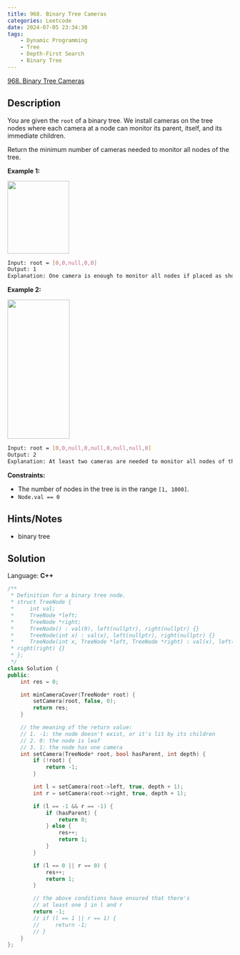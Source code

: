 ```yaml
---
title: 968. Binary Tree Cameras
categories: Leetcode
date: 2024-07-05 23:34:30
tags:
    - Dynamic Programming
    - Tree
    - Depth-First Search
    - Binary Tree
---
```


[968. Binary Tree Cameras](https://leetcode.com/problems/binary-tree-cameras/description/)

## Description

You are given the `root` of a binary tree. We install cameras on the tree nodes where each camera at a node can monitor its parent, itself, and its immediate children.

Return the minimum number of cameras needed to monitor all nodes of the tree.

**Example 1:**

<img alt="" src="https://assets.leetcode.com/uploads/2018/12/29/bst_cameras_01.png" style="width: 138px; height: 163px;">

```bash
Input: root = [0,0,null,0,0]
Output: 1
Explanation: One camera is enough to monitor all nodes if placed as shown.
```

**Example 2:**

<img alt="" src="https://assets.leetcode.com/uploads/2018/12/29/bst_cameras_02.png" style="width: 139px; height: 312px;">

```bash
Input: root = [0,0,null,0,null,0,null,null,0]
Output: 2
Explanation: At least two cameras are needed to monitor all nodes of the tree. The above image shows one of the valid configurations of camera placement.
```

**Constraints:**

- The number of nodes in the tree is in the range `[1, 1000]`.
- `Node.val == 0`

## Hints/Notes

- binary tree

## Solution

Language: **C++**

```C++
/**
 * Definition for a binary tree node.
 * struct TreeNode {
 *     int val;
 *     TreeNode *left;
 *     TreeNode *right;
 *     TreeNode() : val(0), left(nullptr), right(nullptr) {}
 *     TreeNode(int x) : val(x), left(nullptr), right(nullptr) {}
 *     TreeNode(int x, TreeNode *left, TreeNode *right) : val(x), left(left),
 * right(right) {}
 * };
 */
class Solution {
public:
    int res = 0;

    int minCameraCover(TreeNode* root) {
        setCamera(root, false, 0);
        return res;
    }

    // the meaning of the return value:
    // 1. -1: the node doesn't exist, or it's lit by its children
    // 2. 0: the node is leaf
    // 3. 1: the node has one camera
    int setCamera(TreeNode* root, bool hasParent, int depth) {
        if (!root) {
            return -1;
        }

        int l = setCamera(root->left, true, depth + 1);
        int r = setCamera(root->right, true, depth + 1);

        if (l == -1 && r == -1) {
            if (hasParent) {
                return 0;
            } else {
                res++;
                return 1;
            }
        }

        if (l == 0 || r == 0) {
            res++;
            return 1;
        }

        // the above conditions have ensured that there's
        // at least one 1 in l and r
        return -1;
        // if (l == 1 || r == 1) {
        //     return -1;
        // }
    }
};
```
